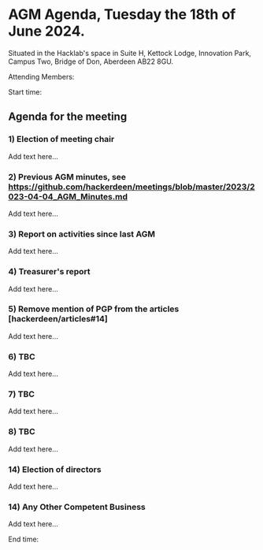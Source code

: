 # AGM Agenda, Tuesday the 18th of June 2024.

Situated in the Hacklab's space in Suite H, Kettock Lodge, Innovation Park, Campus Two, Bridge of Don, Aberdeen AB22 8GU.

Attending Members: 

Start time:


## Agenda for the meeting

### 1) Election of meeting chair

Add text here...


### 2) Previous AGM minutes, see https://github.com/hackerdeen/meetings/blob/master/2023/2023-04-04_AGM_Minutes.md

Add text here...


### 3) Report on activities since last AGM

Add text here...


### 4) Treasurer's report

Add text here...


### 5) Remove mention of PGP from the articles [hackerdeen/articles#14]

Add text here...


### 6) TBC

Add text here...


### 7) TBC

Add text here...


### 8) TBC

Add text here...


### 14) Election of directors

Add text here...


### 14) Any Other Competent Business

Add text here...



End time:
